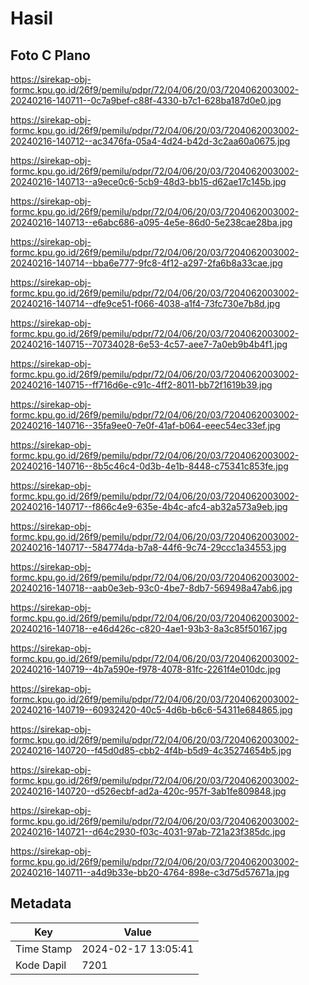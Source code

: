 # Hasil

## Foto C Plano

https://sirekap-obj-formc.kpu.go.id/26f9/pemilu/pdpr/72/04/06/20/03/7204062003002-20240216-140711--0c7a9bef-c88f-4330-b7c1-628ba187d0e0.jpg

https://sirekap-obj-formc.kpu.go.id/26f9/pemilu/pdpr/72/04/06/20/03/7204062003002-20240216-140712--ac3476fa-05a4-4d24-b42d-3c2aa60a0675.jpg

https://sirekap-obj-formc.kpu.go.id/26f9/pemilu/pdpr/72/04/06/20/03/7204062003002-20240216-140713--a9ece0c6-5cb9-48d3-bb15-d62ae17c145b.jpg

https://sirekap-obj-formc.kpu.go.id/26f9/pemilu/pdpr/72/04/06/20/03/7204062003002-20240216-140713--e6abc686-a095-4e5e-86d0-5e238cae28ba.jpg

https://sirekap-obj-formc.kpu.go.id/26f9/pemilu/pdpr/72/04/06/20/03/7204062003002-20240216-140714--bba6e777-9fc8-4f12-a297-2fa6b8a33cae.jpg

https://sirekap-obj-formc.kpu.go.id/26f9/pemilu/pdpr/72/04/06/20/03/7204062003002-20240216-140714--dfe9ce51-f066-4038-a1f4-73fc730e7b8d.jpg

https://sirekap-obj-formc.kpu.go.id/26f9/pemilu/pdpr/72/04/06/20/03/7204062003002-20240216-140715--70734028-6e53-4c57-aee7-7a0eb9b4b4f1.jpg

https://sirekap-obj-formc.kpu.go.id/26f9/pemilu/pdpr/72/04/06/20/03/7204062003002-20240216-140715--ff716d6e-c91c-4ff2-8011-bb72f1619b39.jpg

https://sirekap-obj-formc.kpu.go.id/26f9/pemilu/pdpr/72/04/06/20/03/7204062003002-20240216-140716--35fa9ee0-7e0f-41af-b064-eeec54ec33ef.jpg

https://sirekap-obj-formc.kpu.go.id/26f9/pemilu/pdpr/72/04/06/20/03/7204062003002-20240216-140716--8b5c46c4-0d3b-4e1b-8448-c75341c853fe.jpg

https://sirekap-obj-formc.kpu.go.id/26f9/pemilu/pdpr/72/04/06/20/03/7204062003002-20240216-140717--f866c4e9-635e-4b4c-afc4-ab32a573a9eb.jpg

https://sirekap-obj-formc.kpu.go.id/26f9/pemilu/pdpr/72/04/06/20/03/7204062003002-20240216-140717--584774da-b7a8-44f6-9c74-29ccc1a34553.jpg

https://sirekap-obj-formc.kpu.go.id/26f9/pemilu/pdpr/72/04/06/20/03/7204062003002-20240216-140718--aab0e3eb-93c0-4be7-8db7-569498a47ab6.jpg

https://sirekap-obj-formc.kpu.go.id/26f9/pemilu/pdpr/72/04/06/20/03/7204062003002-20240216-140718--e46d426c-c820-4ae1-93b3-8a3c85f50167.jpg

https://sirekap-obj-formc.kpu.go.id/26f9/pemilu/pdpr/72/04/06/20/03/7204062003002-20240216-140719--4b7a590e-f978-4078-81fc-2261f4e010dc.jpg

https://sirekap-obj-formc.kpu.go.id/26f9/pemilu/pdpr/72/04/06/20/03/7204062003002-20240216-140719--60932420-40c5-4d6b-b6c6-54311e684865.jpg

https://sirekap-obj-formc.kpu.go.id/26f9/pemilu/pdpr/72/04/06/20/03/7204062003002-20240216-140720--f45d0d85-cbb2-4f4b-b5d9-4c35274654b5.jpg

https://sirekap-obj-formc.kpu.go.id/26f9/pemilu/pdpr/72/04/06/20/03/7204062003002-20240216-140720--d526ecbf-ad2a-420c-957f-3ab1fe809848.jpg

https://sirekap-obj-formc.kpu.go.id/26f9/pemilu/pdpr/72/04/06/20/03/7204062003002-20240216-140721--d64c2930-f03c-4031-97ab-721a23f385dc.jpg

https://sirekap-obj-formc.kpu.go.id/26f9/pemilu/pdpr/72/04/06/20/03/7204062003002-20240216-140711--a4d9b33e-bb20-4764-898e-c3d75d57671a.jpg


## Metadata

| Key        | Value               |
| ---------- | ------------------- |
| Time Stamp | 2024-02-17 13:05:41 |
| Kode Dapil | 7201                |



